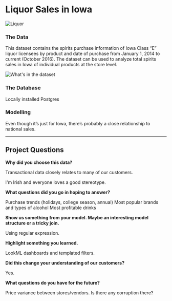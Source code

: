 # Liquor Sales in Iowa

![Liquor](http://www.co.worcester.md.us/sites/default/files/styles/slideshow/public/liquor.png?itok=KHGN7RwI)

### The Data

This dataset contains the spirits purchase information of Iowa Class “E” liquor licensees by product and date of purchase from January 1, 2014 to current (October 2016). The dataset can be used to analyze total spirits sales in Iowa of individual products at the store level.

![What's in the dataset](https://cloud.githubusercontent.com/assets/23390764/22934634/7d4dde6a-f284-11e6-8e26-a8d3abed2152.png)

### The Database

Locally installed Postgres


### Modelling

Even though it’s just for Iowa, there’s probably a close relationship to national sales.

__________________________________________________________________________________________________________________________


## Project Questions

**Why did you choose this data?**

Transactional data closely relates to many of our customers.

I'm Irish and everyone loves a good stereotype.


**What questions did you go in hoping to answer?**

Purchase trends (holidays, college season, annual)
Most popular brands and types of alcohol
Most profitable drinks


**Show us something from your model. Maybe an interesting model structure or a tricky join.**

Using regular expression.


**Highlight something you learned.**

LookML dashboards and templated filters.


**Did this change your understanding of our customers?**

Yes.


**What questions do you have for the future?**

Price variance between stores/vendors. Is there any corruption there?
